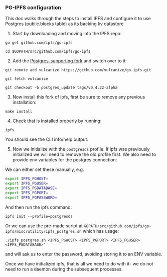 ### PG-IPFS configuration

This doc walks through the steps to install IPFS and configure it to use Postgres (public.blocks table) as its backing kv datastore.

1. Start by downloading and moving into the IPFS repo:

`go get github.com/ipfs/go-ipfs`

`cd $GOPATH/src/github.com/ipfs/go-ipfs`

2. Add the [Postgres-supporting fork](https://github.com/vulcanize/go-ipfs) and switch over to it:

`git remote add vulcanize https://github.com/vulcanize/go-ipfs.git`

`git fetch vulcanize`

`git checkout -b postgres_update tags/v0.4.22-alpha`

3. Now install this fork of ipfs, first be sure to remove any previous installation:

`make install`

4. Check that is installed properly by running:

`ipfs`

You should see the CLI info/help output.

5. Now we initialize with the `postgresds` profile.
If ipfs was previously initialized we will need to remove the old profile first.
We also need to provide env variables for the postgres connection:

We can either set these manually, e.g.
```bash
export IPFS_PGHOST=
export IPFS_PGUSER=
export IPFS_PGDATABASE=
export IPFS_PGPORT=
export IPFS_PGPASSWORD=
```

And then run the ipfs command:

`ipfs init --profile=postgresds`

Or we can use the pre-made script at `GOPATH/src/github.com/ipfs/go-ipfs/misc/utility/ipfs_postgres.sh`
which has usage:

`./ipfs_postgres.sh <IPFS_PGHOST> <IPFS_PGPORT> <IPFS_PGUSER> <IPFS_PGDATABASE>"`

and will ask us to enter the password, avoiding storing it to an ENV variable.

Once we have initialized ipfs, that is all we need to do with it- we do not need to run a daemon during the subsequent processes.